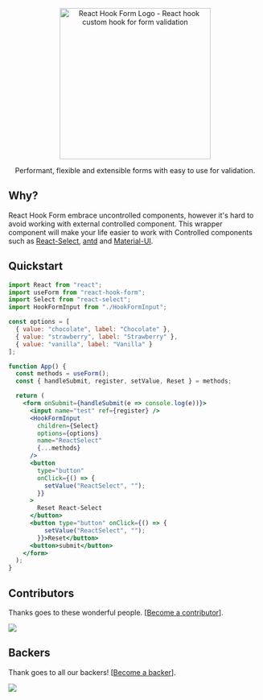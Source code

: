 <div align="center">
    <p align="center">
        <a href="https://react-hook-form.com" title="React Hook Form - Simple React forms validation">
            <img src="https://raw.githubusercontent.com/bluebill1049/react-hook-form/master/website/logo.png" alt="React Hook Form Logo - React hook custom hook for form validation" width="300px" />
        </a>
    </p>
</div>

<p align="center">Performant, flexible and extensible forms with easy to use for validation.</p>

## Why?
React Hook Form embrace uncontrolled components, however it's hard to avoid working with external controlled component. This wrapper component will make your life easier to work with Controlled components such as <a href="https://github.com/JedWatson/react-select">React-Select</a>, <a href="https://github.com/ant-design/ant-design">antd</a> and <a href="https://material-ui.com/">Material-UI</a>.

## Quickstart

```jsx
import React from "react";
import useForm from "react-hook-form";
import Select from "react-select";
import HookFormInput from "./HookFormInput";

const options = [
  { value: "chocolate", label: "Chocolate" },
  { value: "strawberry", label: "Strawberry" },
  { value: "vanilla", label: "Vanilla" }
];

function App() {
  const methods = useForm();
  const { handleSubmit, register, setValue, Reset } = methods;

  return (
    <form onSubmit={handleSubmit(e => console.log(e))}>
      <input name="test" ref={register} />
      <HookFormInput
        children={Select}
        options={options}
        name="ReactSelect"
        {...methods}
      />
      <button
        type="button"
        onClick={() => {
          setValue("ReactSelect", "");
        }}
      >
        Reset React-Select
      </button>
      <button type="button" onClick={() => {
          setValue("ReactSelect", "");
        }}>Reset</button>
      <button>submit</button>
    </form>
  );
}
```

## Contributors

Thanks goes to these wonderful people. [[Become a contributor](CONTRIBUTING.md)].

<a href="https://github.com/react-hook-form/react-hook-form/graphs/contributors">
    <img src="https://opencollective.com/react-hook-form/contributors.svg?width=950" />
</a>

## Backers

Thank goes to all our backers! [[Become a backer](https://opencollective.com/react-hook-form#backer)].

<a href="https://opencollective.com/react-hook-form#backers">
    <img src="https://opencollective.com/react-hook-form/backers.svg?width=950" />
</a>

